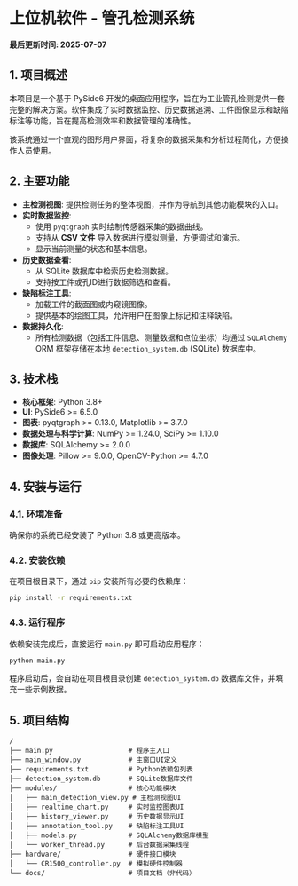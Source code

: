 # 上位机软件 - 管孔检测系统

**最后更新时间: 2025-07-07**

## 1. 项目概述

本项目是一个基于 PySide6 开发的桌面应用程序，旨在为工业管孔检测提供一套完整的解决方案。软件集成了实时数据监控、历史数据追溯、工件图像显示和缺陷标注等功能，旨在提高检测效率和数据管理的准确性。

该系统通过一个直观的图形用户界面，将复杂的数据采集和分析过程简化，方便操作人员使用。

## 2. 主要功能

*   **主检测视图**: 提供检测任务的整体视图，并作为导航到其他功能模块的入口。
*   **实时数据监控**:
    *   使用 `pyqtgraph` 实时绘制传感器采集的数据曲线。
    *   支持从 **CSV 文件** 导入数据进行模拟测量，方便调试和演示。
    *   显示当前测量的状态和基本信息。
*   **历史数据查看**:
    *   从 SQLite 数据库中检索历史检测数据。
    *   支持按工件或孔ID进行数据筛选和查看。
*   **缺陷标注工具**:
    *   加载工件的截面图或内窥镜图像。
    *   提供基本的绘图工具，允许用户在图像上标记和注释缺陷。
*   **数据持久化**:
    *   所有检测数据（包括工件信息、测量数据和点位坐标）均通过 `SQLAlchemy` ORM 框架存储在本地 `detection_system.db` (SQLite) 数据库中。

## 3. 技术栈

*   **核心框架**: Python 3.8+
*   **UI**: PySide6 >= 6.5.0
*   **图表**: pyqtgraph >= 0.13.0, Matplotlib >= 3.7.0
*   **数据处理与科学计算**: NumPy >= 1.24.0, SciPy >= 1.10.0
*   **数据库**: SQLAlchemy >= 2.0.0
*   **图像处理**: Pillow >= 9.0.0, OpenCV-Python >= 4.7.0

## 4. 安装与运行

### 4.1. 环境准备

确保你的系统已经安装了 Python 3.8 或更高版本。

### 4.2. 安装依赖

在项目根目录下，通过 `pip` 安装所有必要的依赖库：

```bash
pip install -r requirements.txt
```

### 4.3. 运行程序

依赖安装完成后，直接运行 `main.py` 即可启动应用程序：

```bash
python main.py
```

程序启动后，会自动在项目根目录创建 `detection_system.db` 数据库文件，并填充一些示例数据。

## 5. 项目结构

```
/
├── main.py                   # 程序主入口
├── main_window.py            # 主窗口UI定义
├── requirements.txt          # Python依赖包列表
├── detection_system.db       # SQLite数据库文件
├── modules/                  # 核心功能模块
│   ├── main_detection_view.py # 主检测视图UI
│   ├── realtime_chart.py     # 实时监控图表UI
│   ├── history_viewer.py     # 历史数据显示UI
│   ├── annotation_tool.py    # 缺陷标注工具UI
│   ├── models.py             # SQLAlchemy数据库模型
│   └── worker_thread.py      # 后台数据采集线程
├── hardware/                 # 硬件接口模块
│   └── CR1500_controller.py  # 模拟硬件控制器
└── docs/                     # 项目文档（非代码）
```
